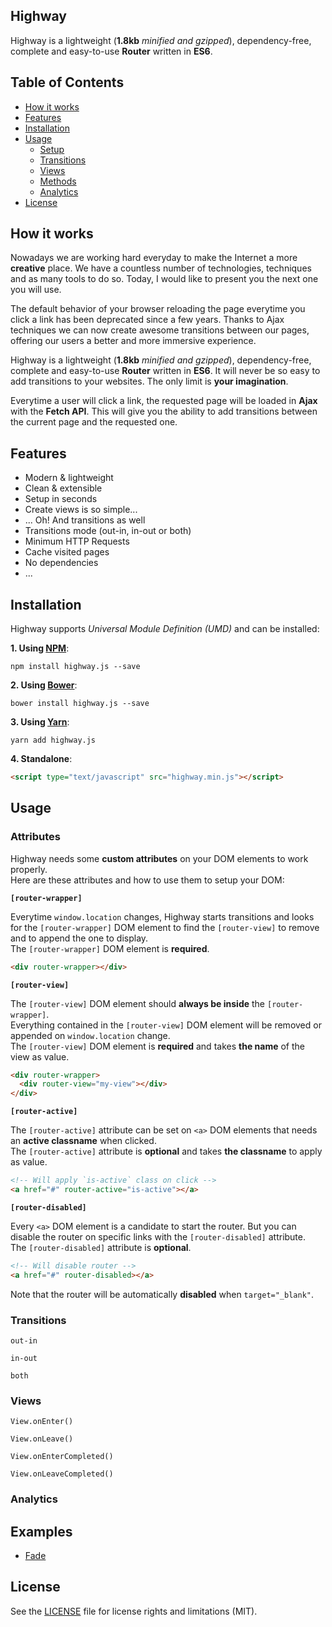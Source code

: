 ## Highway

Highway is a lightweight (**1.8kb** *minified and gzipped*), dependency-free, complete and easy-to-use **Router** written in **ES6**.

## Table of Contents

- [How it works](#how-it-works)
- [Features](#features)
- [Installation](#installation)
- [Usage](#usage)
	- [Setup](#setup)
	- [Transitions](#transitions)
	- [Views](#views)
	- [Methods](#methods)
	- [Analytics](#analytics)
- [License](#license)

## How it works

Nowadays we are working hard everyday to make the Internet a more **creative** place. We have a countless number of technologies, techniques and as many tools to do so. Today, I would like to present you the next one you will use.

The default behavior of your browser reloading the page everytime you click a link has been deprecated since a few years. Thanks to Ajax techniques we can now create awesome transitions between our pages, offering our users a better and more immersive experience.

Highway is a lightweight (**1.8kb** *minified and gzipped*), dependency-free, complete and easy-to-use **Router** written in **ES6**. It will never be so easy to add transitions to your websites. The only limit is **your imagination**.

Everytime a user will click a link, the requested page will be loaded in **Ajax** with the **Fetch API**. This will give you the ability to add transitions between the current page and the requested one.

## Features

- Modern & lightweight
- Clean & extensible
- Setup in seconds
- Create views is so simple...
- ... Oh! And transitions as well
- Transitions mode (out-in, in-out or both)
- Minimum HTTP Requests
- Cache visited pages
- No dependencies
- ...


## Installation

Highway supports *Universal Module Definition (UMD)* and can be installed:

**1. Using [NPM](https://www.npmjs.com/get-npm)**:

```
npm install highway.js --save
```

**2. Using [Bower](https://bower.io/)**:

```
bower install highway.js --save
```

**3. Using [Yarn](https://yarnpkg.com/en/)**:

```
yarn add highway.js
```

**4. Standalone**:

```html
<script type="text/javascript" src="highway.min.js"></script>
```

## Usage
### Attributes

Highway needs some **custom attributes** on your DOM elements to work properly.  
Here are these attributes and how to use them to setup your DOM:

**`[router-wrapper]`**

Everytime `window.location` changes, Highway starts transitions and looks for the `[router-wrapper]` DOM element to find the `[router-view]` to remove and to append the one to display.  
The `[router-wrapper]` DOM element is **required**.

```html
<div router-wrapper></div>
```

**`[router-view]`**

The `[router-view]` DOM element should **always be inside** the `[router-wrapper]`.  
Everything contained in the `[router-view]` DOM element will be removed or appended on `window.location` change.  
The `[router-view]` DOM element is **required** and takes **the name** of the view as value.

```html
<div router-wrapper>
  <div router-view="my-view"></div>
</div>
``` 

**`[router-active]`**

The `[router-active]` attribute can be set on `<a>` DOM elements that needs an **active classname** when clicked.  
The `[router-active]` attribute is **optional** and takes **the classname** to apply as value.

```html
<!-- Will apply `is-active` class on click -->
<a href="#" router-active="is-active"></a>
``` 

**`[router-disabled]`**

Every `<a>` DOM element is a candidate to start the router. But you can disable the router on specific links with the `[router-disabled]` attribute.  
The `[router-disabled]` attribute is **optional**.

```html
<!-- Will disable router -->
<a href="#" router-disabled></a>
```

Note that the router will be automatically **disabled** when `target="_blank"`. 

### Transitions
`out-in`

`in-out`

`both`

### Views

`View.onEnter()`

`View.onLeave()`

`View.onEnterCompleted()`

`View.onLeaveCompleted()`

### Analytics

## Examples

- [Fade](https://github.com/Anthodpnt/Highway/tree/master/examples/fade)

## License

See the [LICENSE](https://github.com/Anthodpnt/Highway/blob/master/LICENSE.md) file for license rights and limitations (MIT).